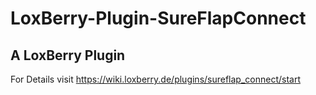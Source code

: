 # LoxBerry-Plugin-SureFlapConnect
A LoxBerry Plugin
-
For Details visit https://wiki.loxberry.de/plugins/sureflap_connect/start

